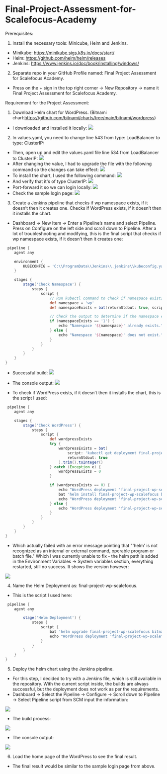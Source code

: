 # Final-Project-Assessment-for-Scalefocus-Academy

Prerequisites:
1. Install the necessary tools: Minicube, Helm and Jenkins.
- Minikube: https://minikube.sigs.k8s.io/docs/start/
- Helm: https://github.com/helm/helm/releases
- Jenkins: https://www.jenkins.io/doc/book/installing/windows/

2. Separate repo in your GitHub Profile named: Final Project Assessment for Scalefocus Academy.
- Press on the + sign in the top right corner -> New Repository -> name it Final Project Assessment for Scalefocus Academy.

Requirement for the Project Assessment:
1. Download Helm chart for WordPress. (Bitnami chart:https://github.com/bitnami/charts/tree/main/bitnami/wordpress)
- I downloaded and installed it locally:
![](images/wordpressdownloaded.PNG)
2. In values.yaml, you need to change line 543 from type: LoadBalancer to type: ClusterIP:
- Then, open up and edit the values.yaml file line 534 from LoadBalancer to ClusterIP:
![](images/clusterip.PNG)
- After changing the value, I had to upgrade the file with the following command so the changes can take effect:
![](images/upgradehelm.PNG)
- To install the chart, I used the following command:
![](images/installwpchart.PNG)
- And verify that it's of type ClusterIP:
![](images/clusteripservice.PNG)
- Port-forward it so we can login locally:
![](images/portforward.PNG)
- Check the sample login page:
![](images/localhostsamplepage.PNG)
3. Create a Jenkins pipeline that checks if wp namespace exists, if it doesn’t then it creates one.
   Checks if WordPress exists, if it doesn’t then it installs the chart.
- Dashboard -> New Item -> Enter a Pipeline’s name and select Pipeline. Press on Configure on the left side and scroll down to Pipeline. After a lot of troubleshooting and modifying, this is the final script that checks if wp namespace exists, if it doesn’t then it creates one:
```groovy
 pipeline {
    agent any

    environment {
        KUBECONFIG = 'C:\\ProgramData\\Jenkins\\.jenkins\\kubeconfig.yaml'
    }

    stages {
        stage('Check Namespace') {
            steps {
                script {
                    // Run kubectl command to check if namespace exists
                    def namespace = 'wp'
                    def namespaceExists = bat(returnStdout: true, script: "kubectl get namespace ${namespace} --kubeconfig=\"%KUBECONFIG%\" 2^>nul | find /c \"${namespace}\"").trim()

                    // Check the output to determine if the namespace exists
                    if (namespaceExists == '1') {
                        echo "Namespace '${namespace}' already exists."
                    } else {
                        echo "Namespace '${namespace}' does not exist."
                    }
                }
            }
        }
    }
}
```
- Successful build:
![](images/pipelinesucces.PNG)
- The console output:
![](images/successoutput.PNG)

- To check if WordPress exists, if it doesn’t then it installs the chart, this is the script I used:
```groovy
 pipeline {
    agent any

    stages {
        stage('Check WordPress') {
            steps {
                script {
                    def wordpressExists
                    try {
                        wordpressExists = bat(
                            script: 'kubectl get deployment final-project-wp-scalefocus --kubeconfig="C:\\ProgramData\\Jenkins\\.jenkins\\kubeconfig.yaml" --namespace wp 2>nul | find /c "final-project-wp-scalefocus"',
                            returnStdout: true
                        ).trim().toInteger()
                    } catch (Exception e) {
                        wordpressExists = 0
                    }

                    if (wordpressExists == 0) {
                        echo "WordPress deployment 'final-project-wp-scalefocus' does not exist. Installing the chart..."
                        bat 'helm install final-project-wp-scalefocus bitnami/wordpress --kubeconfig="C:\\ProgramData\\Jenkins\\.jenkins\\kubeconfig.yaml" --namespace wp'
                        echo "WordPress deployment 'final-project-wp-scalefocus' installed."
                    } else {
                        echo "WordPress deployment 'final-project-wp-scalefocus' already exists."
                    }
                }
            }
        }
    }
}
```
- Which actually failed with an error message pointing that "'helm' is not recognized as an internal or external command, operable program or batch file." Which I was currently unable to fix - the helm path is added in the Environment Variables -> System variables section, everything restarted, still no success. It shows the version however:

![](images/helmversion.PNG)

4. Name the Helm Deployment as: final-project-wp-scalefocus.
- This is the script I used here:
```groovy
 pipeline {
    agent any

        stage('Helm Deployment') {
            steps {
                script {
                    bat 'helm upgrade final-project-wp-scalefocus bitnami/wordpress --kubeconfig="C:\\ProgramData\\Jenkins\\.jenkins\\kubeconfig.yaml" --namespace wp'
                    echo "WordPress deployment 'final-project-wp-scalefocus' upgraded."
                }
            }
        }
    }
}
```
5. Deploy the helm chart using the Jenkins pipeline.
- For this step, I decided to try with a Jenkins file, which is still available in the repository. With the current script inside, the builds are always successful, but the deployment does not work as per the requirements.
- Dashboard -> Select the Pipeline -> Configure -> Scroll down to Pipeline -> Select Pipeline script from SCM input the information:

![](images/pipelinefromSCM.PNG)

- The build process:

![](images/buildssuccess.PNG)

- The console output:

![](images/endofprocess.PNG)

6. Load the home page of the WordPress to see the final result.
- The final result would be similar to the sample login page from above.
